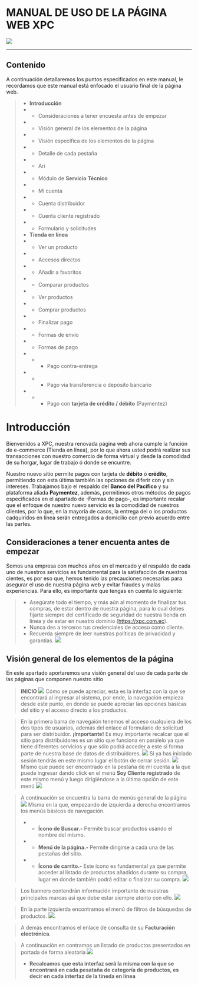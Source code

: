 # MANUAL DE USO DE LA PÁGINA WEB XPC

![](https://xpc.com.ec/guides-images/2.png)

------
## Contenido
A continuación detallaremos los puntos especificados en este manual, le recordamos que este manual está enfocado el usuario final de la página web.
> - **Introducción**
> - - Consideraciones a tener encuesta antes de empezar
> - - Visión general de los elementos de la página
> - - Visión específica de los elementos de la página
> - - Detalle de cada pestaña
> - - Ari
> - - Módulo de **Servicio Técnico**
> - - Mi cuenta
> - - Cuenta distribuidor
> - - Cuenta cliente registrado
> - - Formulario y solicitudes
> - **Tienda en línea**
> - - Ver un producto
> - - Accesos directos
> - - Añadir a favoritos
> - - Comparar productos
> - - Ver productos
> - - Comprar productos
> - - Finalizar pago
> - - Formas de envío
> - - Formas de pago
> - - - Pago contra-entrega
> - - - Pago vía transferencia o depósito bancario
> - - - Pago con **tarjeta de crédito / débito** (Paymentez)


# Introducción
Bienvenidos a XPC, nuestra renovada página web ahora cumple la función de e-commerce (Tienda en línea), por lo que ahora usted podrá realizar sus transacciones con nuestro comercio de forma virtual y desde la comodidad de su horgar, lugar de trabajo ó donde se encuntre.

Nuestro nuevo sitio permite pagos con tarjeta de **débito** ó **crédito**, permitiendo con esta última también las opciones de diferir con y sin intereses. Trabajamos bajo el respaldo del **Banco del Pacífico** y su plataforma aliada **Paymentez**, además, permitimos otros métodos de pagos especificados en el apartado de -Formas de pago-, es importante recalar que el enfoque de nuestro nuevo servicio es la comodidad de nuestros clientes, por lo que, en la mayoría de casos, la entrega del o los productos cadquiridos en línea serán entregados a domicilio con previo acuerdo entre las partes.

## Consideraciones a tener encuenta antes de empezar
Somos una empresa con muchos años en el mercado y el respaldo de cada uno de nuestros servicios es fundamental para la satisfacción de nuestros cientes, es por eso que, hemos tenido las precauciones necesarias para asegurar el uso de nuestra página web y evitar fraudes y malas experiencias. Para ello, es importante que tengas en cuenta lo siguiente:

> - Asegúrate todo el tiempo, y más aún al momento de finalizar tus compras, de estar dentro de nuestra página, para lo cual debes fijarte siempre del certificado de seguridad de nuestra tienda en línea y de estar en nuestro dominio (https://xpc.com.ec).
> - Nunca des a terceros tus credenciales de acceso como cliente.
> - Recuerda siempre de leer nuestras políticas de privacidad y garantías.
> ![](https://xpc.com.ec/guides-images/1.png)

## Visión general de los elementos de la página
En este apartado aportaremos una visión general del uso de cada parte de las páginas que componen nuestro sitio

> **INICIO**
> ![](https://xpc.com.ec/guides-images/3.png)
> Cómo se puede apreciar, esta es la interfaz con la que se encontrará al ingresar al sistema, por ende, la navegación empieza desde este punto, en donde se puede apreciar las opciones básicas del sitio y el acceso directo a los productos.

> En la primera barra de navegaión tenemos el acceso cualquiera de los dos tipos de usuarios, además del enlace al formulario de solicitud para ser distribuidor. **¡Importante!** Es muy importante recalcar que el sitio para distribuidores es un sitio que funciona en paralelo ya que tiene diferentes servicios y que sólo podrá acceder a este si forma parte de nuestra base de datos de distribuidores.
> ![](https://xpc.com.ec/guides-images/4.png)
> Si ya has iniciado sesión tendrás en este mismo lugar el botón de cerrar sesión.
> ![](https://xpc.com.ec/guides-images/5.png)
> Mismo que puede ser encontrado en la pestaña de mi cuenta a la que puede ingresar dando click en el menú **Soy Cliente registrado** de este mismo menú y luego dirigiéndose a la última opción de este menú
> ![](https://xpc.com.ec/guides-images/6.png)

> A continuación se encuentra la barra de menús general de la página
> ![](https://xpc.com.ec/guides-images/7.png)
> Misma en la que, empezando de izquierda a derecha encontramos los menús básicos de navegación.
> - - **Ícono de Buscar.-** Permite buscar productos usando el nombre del mismo.
> - - **Menú de la página.-** Permite dirigirse a cada una de las pestañas del sitio.
> - - **Ícono de carrito.-** Este ícono es fundamental ya que permite acceder al listado de productos añadidos durante su compra, lugar en donde también podrá editar o finalizar su compra.
> ![](https://xpc.com.ec/guides-images/8.png)

> Los banners contendrán información importante de nuestras principales marcas así que debe estar siempre atento con ello.
![](https://xpc.com.ec/guides-images/9.png)

> En la parte izquierda encontramos el menú de filtros de búsquedas de productos.
> ![](https://xpc.com.ec/guides-images/10.png).

> A demás encontramos el enlace de consulta de su **Facturación electrónica**.

> A continuación en contramos un listado de productos presentados en portada de forma aleatoria
> ![](https://xpc.com.ec/guides-images/11.png)
> - **Recalcamos que esta interfaz será la misma con la que se encontrará en cada pesataña de categoría de productos, es decir en cada interfaz de la tineda en línea**
